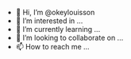 - 👋 Hi, I’m @okeylouisson
- 👀 I’m interested in ...
- 🌱 I’m currently learning ...
- 💞️ I’m looking to collaborate on ...
- 📫 How to reach me ...

<!---
okeylouisson/okeylouisson is a ✨ special ✨ repository because its `README.md` (this file) appears on your GitHub profile.
You can click the Preview link to take a look at your changes.
--->
